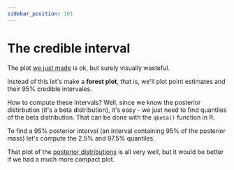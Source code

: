 ```yaml
---
sidebar_position: 101
---
```


# The credible interval

The plot [we just made](./allele_frequencies.md) is ok, but surely visually wasteful.

Instead of this let's make a **forest plot**, that is, we'll plot point estimates and their 95% credible intervales.

How to compute these intervals?  Well, since we know the posterior distirbution (it's a beta distribution), it's easy - we just need to find quantiles of the beta distribution.  That can be done with the `qbeta()` function in R.

To find a 95\% posterior interval (an interval containing 95% of the posterior mass) let's compute the 2.5% and 97.5% quantiles.


That plot of the [posterior distributions](./allele_frequencies.md) is all very well, but it would be better if we had a
much more compact plot.  
